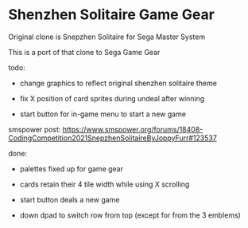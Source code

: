 Shenzhen Solitaire Game Gear
==================

Original clone is Snepzhen Solitaire for Sega Master System

This is a port of that clone to Sega Game Gear

todo:

* change graphics to reflect original shenzhen solitaire theme

* fix X position of card sprites during undeal after winning

* start button for in-game menu to start a new game

smspower post: https://www.smspower.org/forums/18408-CodingCompetition2021SnepzhenSolitaireByJoppyFurr#123537

done:

* palettes fixed up for game gear

* cards retain their 4 tile width while using X scrolling

* start button deals a new game

* down dpad to switch row from top (except for from the 3 emblems)
